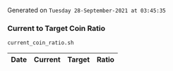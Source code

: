 Generated on `Tuesday 28-September-2021 at 03:45:35`

### Current to Target Coin Ratio
`current_coin_ratio.sh`

Date|Current|Target|Ratio
---|---|---|---
